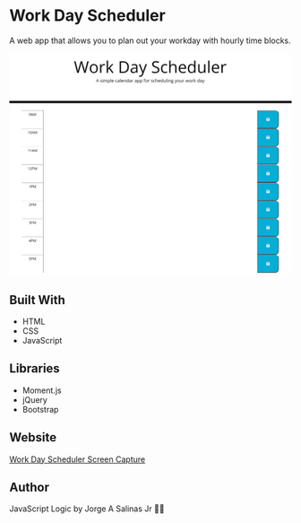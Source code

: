 # Work Day Scheduler

A web app that allows you to plan out your workday with hourly time blocks.

![Work Day Scheduler Screen Capture](./assets/images/workday_scheduler_sc.png)

## Built With
* HTML
* CSS
* JavaScript

## Libraries
* Moment.js
* jQuery
* Bootstrap

## Website
[Work Day Scheduler Screen Capture](https://jsalinas212.github.io/work-day-scheduler-challenge/)

## Author
JavaScript Logic by Jorge A Salinas Jr 💪🏻

